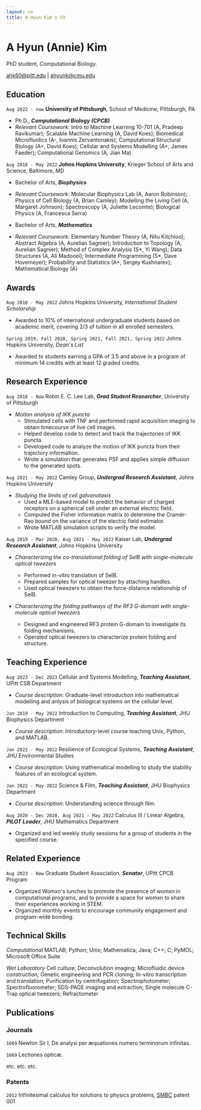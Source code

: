 ```yaml
---
layout: cv
title: A Hyun Kim's CV
---
```

# A Hyun (Annie) Kim
PhD student, Computational Biology.

<div id="aninifer.github.io/cv">
<a href="ahk60@pitt.edu">ahk60@pitt.edu</a>
| <a href="ahyunk@cmu.edu">ahyunk@cmu.edu</a>
</div>

## Education

`Aug 2022 - now`
__University of Pittsburgh__, School of Medicine, Pittsburgh, PA

- Ph.D., ***Computational Biology (CPCB)***
- *Relevant Coursework*: Intro to Machine Learning 10-701 (A, Pradeep Ravikumar); Scalable Machine Learning (A, David Koes); Biomedical Microfluidics (A-, Ioannis Zervantonakis); Computational Structural Biology (A+, David Koes); Cellular and Systems Modelling (A+, James Faeder); Computational Genomics (A, Jian Ma)

`Aug 2018 - May 2022`
__Johns Hopkins University__, Krieger School of Arts and Science, Baltimore, MD

- Bachelor of Arts, ***Biophysics***
- *Relevant Coursework*: Molecular Biophysics Lab (A, Aaron Robinson); Physics of Cell Biology (A, Brian Camley); Modelling the Living Cell (A, Margaret Johnson); Spectroscopy (A, Juliette Lecomte); Biological Physics (A, Francesca Serra)

- Bachelor of Arts, ***Mathematics***
- *Relevant Coursework*: Elementary Number Theory (A, Nitu Kitchloo); Abstract Algebra (A, Aurelian Sagnier); Introduction to Topology (A, Aurelian Sagnier); Method of Complex Analysis (S*, Yi Wang); Data Structures (A, Ali Madooei); Intermediate Programming (S*, Dave Hovemeyer); Probability and Statistics (A+, Sergey Kushnarev); Mathematical Biology (A) 



## Awards

`Aug 2018 - May 2022`
Johns Hopkins University, *International Student Scholarship*

- Awarded to 10% of international undergraduate students based on academic merit, covering 2/3 of tuition in all enrolled semesters.

`Spring 2019, Fall 2020, Spring 2021, Fall 2021, Spring 2022`
Johns Hopkins University, *Dean's List*

- Awarded to students earning a GPA of 3.5 and above in a program of minimum 14 credits with at least 12 graded credits.



## Research Experience

`Aug 2018 - Now`
Robin E. C. Lee Lab, ***Grad Student Researcher***, University of Pittsburgh

- *Motion analysis of IKK puncta*
  * Stimulated cells with TNF and performed rapid acquisition imaging to obtain timecourse of live cell images.
  * Helped develop code to detect and track the trajectories of IKK puncta.
  * Developed code to analyze the motion of IKK puncta from their trajectory information.
  * Wrote a simulation that generates PSF and applies simple diffusion to the generated spots.

`Aug 2021 - May 2022`
Camley Group, ***Undergrad Research Assistant***, Johns Hopkins University

- *Studying the limits of cell galvanotaxis*
  * Used a MLE-based model to predict the behavior of charged receptors on a spherical cell under an external electric field.
  * Computed the Fisher information matrix to determine the Cramér-Rao bound on the variance of the electric field estimator.
  * Wrote MATLAB simulation scripts to verify the model.

`Aug 2019 - Mar 2020, Aug 2021 - May 2022`
Kaiser Lab, ***Undergrad Research Assistant***, Johns Hopkins University

- *Characterizing the co-translational folding of SelB with single-molecule optical tweezers*
  * Performed in-vitro translation of SelB.
  * Prepared samples for optical tweezer by attaching handles.
  * Used optical tweezers to obtain the force-distance relationship of SelB.

- *Characterizing the folding pathways of the RF3 G-domain with single-molecule optical tweezers*
  * Designed and engineered RF3 protein G-domain to investigate its folding mechanisms.
  * Operated optical tweezers to characterize protein folding and structure.



## Teaching Experience

`Aug 2023 - Dec 2023`
Cellular and Systems Modelling, ***Teaching Assistant***, UPitt CSB Department

- *Course description*: Graduate-level introduction into mathematical modelling and anlysis of biological systems on the cellular level.

`Jan 2019 - May 2022`
Introduction to Computing, ***Teaching Assistant***, JHU Biophysics Department

- *Course description*: Introductory-level course teaching Unix, Python, and MATLAB. 

`Jan 2022 - May 2022`
Resilience of Ecological Systems, ***Teaching Assistant***, JHU Environmental Studies

- *Course description*: Using mathematical modelling to study the stability features of an ecological system.

`Jan 2022 - May 2022`
Science & Film, ***Teaching Assistant***, JHU Biophysics Department

- *Course description*: Understanding science through film.

`Aug 2020 - Dec 2020, Aug 2021 - May 2022`
Calculus III / Linear Algebra, ***PILOT Leader***, JHU Mathematics Department

- Organized and led weekly study sessions for a group of students in the specified course. 



## Related Experience

`Aug 2023 - Now`
Graduate Student Association, ***Senator***, UPitt CPCB Program

- Organized Womxn's lunches to promote the presence of womxn in computational programs, and to provide a space for womxn to share their experiences working in STEM. 
- Organized monthly events to encourage community engagement and program-wide bonding.



## Technical Skills

*Computational*
MATLAB; Python; Unix; Mathematica; Java; C++; C; PyMOL; Microsoft Office Suite

*Wet Laboratory*
Cell culture; Deconvolution imaging; Microfluidic device construction; Genetic engineering and PCR cloning; In-vitro transcription and translation; Purification by centrifugation; Spectrophotometer; Spectrofluorometer; SDS-PAGE imaging and extraction; Single molecule C-Trap optical tweezers; Refractometer


## Publications

<!-- A list is also available [online](http://scholar.google.co.uk/citations?user=LTOTl0YAAAAJ) -->

### Journals

`1669`
Newton Sir I, De analysi per æquationes numero terminorum infinitas. 

`1669`
Lectiones opticæ.

etc. etc. etc.

### Patents

`2012`
Infinitesimal calculus for solutions to physics problems, [SMBC](http://www.techdirt.com/articles/20121011/09312820678/if-patents-had-been-around-time-newton.shtml) patent 001




<!-- ### Footer

Last updated: May 2013 -->


